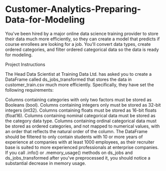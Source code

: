 # Customer-Analytics-Preparing-Data-for-Modeling

You've been hired by a major online data science training provider to store their data much more efficiently, so they can create a model that predicts if course enrollees are looking for a job. You'll convert data types, create ordered categories, and filter ordered categorical data so the data is ready for modeling.

Project Instructions

The Head Data Scientist at Training Data Ltd. has asked you to create a DataFrame called ds_jobs_transformed that stores the data in customer_train.csv much more efficiently. Specifically, they have set the following requirements:

Columns containing categories with only two factors must be stored as Booleans (bool).
Columns containing integers only must be stored as 32-bit integers (int32).
Columns containing floats must be stored as 16-bit floats (float16).
Columns containing nominal categorical data must be stored as the category data type.
Columns containing ordinal categorical data must be stored as ordered categories, and not mapped to numerical values, with an order that reflects the natural order of the column.
The DataFrame should be filtered to only contain students with 10 or more years of experience at companies with at least 1000 employees, as their recruiter base is suited to more experienced professionals at enterprise companies.
If you call .info() or .memory_usage() methods on ds_jobs and ds_jobs_transformed after you've preprocessed it, you should notice a substantial decrease in memory usage.